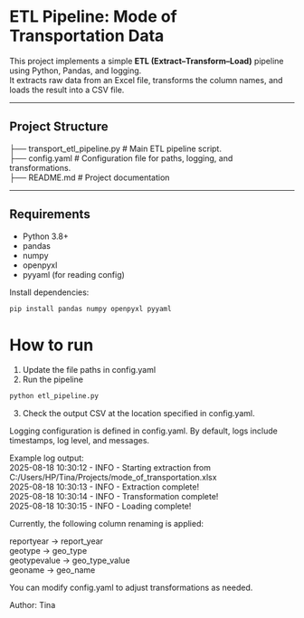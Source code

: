 # ETL Pipeline: Mode of Transportation Data

This project implements a simple **ETL (Extract–Transform–Load)** pipeline using Python, Pandas, and logging.  
It extracts raw data from an Excel file, transforms the column names, and loads the result into a CSV file.

---

## Project Structure
├── transport_etl_pipeline.py # Main ETL pipeline script.  
├── config.yaml # Configuration file for paths, logging, and transformations.  
├── README.md # Project documentation

---

## Requirements
- Python 3.8+
- pandas
- numpy
- openpyxl
- pyyaml (for reading config)

Install dependencies:
```bash
pip install pandas numpy openpyxl pyyaml
```

# How to run
1. Update the file paths in config.yaml
2. Run the pipeline
```bash
python etl_pipeline.py
```
3. Check the output CSV at the location specified in config.yaml.

Logging configuration is defined in config.yaml.
By default, logs include timestamps, log level, and messages.

Example log output:  
2025-08-18 10:30:12 - INFO - Starting extraction from C:/Users/HP/Tina/Projects/mode_of_transportation.xlsx  
2025-08-18 10:30:13 - INFO - Extraction complete!  
2025-08-18 10:30:14 - INFO - Transformation complete!  
2025-08-18 10:30:15 - INFO - Loading complete!

Currently, the following column renaming is applied:  

reportyear → report_year  
geotype → geo_type  
geotypevalue → geo_type_value  
geoname → geo_name  

You can modify config.yaml to adjust transformations as needed.

Author: Tina
